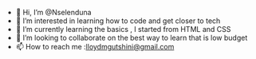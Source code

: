 - 👋 Hi, I’m @Nselenduna
- 👀 I’m interested in learning how to code and get closer to tech
- 🌱 I’m currently learning the basics , I started from HTML and CSS
- 💞️ I’m looking to collaborate on the best way to learn that is low budget
- 📫 How to reach me :lloydmgutshini@gmail.com

<!---
Nselenduna/Nselenduna is a ✨ special ✨ repository because its `README.md` (this file) appears on your GitHub profile.
You can click the Preview link to take a look at your changes.
--->
